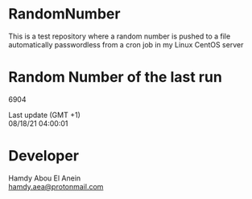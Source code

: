 # RandomNumber    
This is a test repository where a random number is pushed to a file automatically passwordless from a cron job in my Linux CentOS server    
# Random Number of the last run   
6904
      
Last update (GMT +1)    
08/18/21 04:00:01
# Developer    
Hamdy Abou El Anein   
hamdy.aea@protonmail.com
